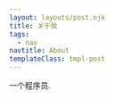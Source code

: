 ```yaml
---
layout: layouts/post.njk
title: 关于我
tags:
  - nav
navtitle: About
templateClass: tmpl-post
---
```


一个程序员.
